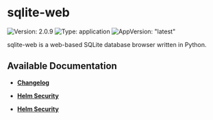 # sqlite-web

![Version: 2.0.9](https://img.shields.io/badge/Version-2.0.9-informational?style=flat-square) ![Type: application](https://img.shields.io/badge/Type-application-informational?style=flat-square) ![AppVersion: "latest"](https://img.shields.io/badge/AppVersion-"latest"-informational?style=flat-square)

sqlite-web is a web-based SQLite database browser written in Python.

## Available Documentation

- [**Changelog**](CHANGELOG)

- [**Helm Security**](container-security)

- [**Helm Security**](helm-security)

